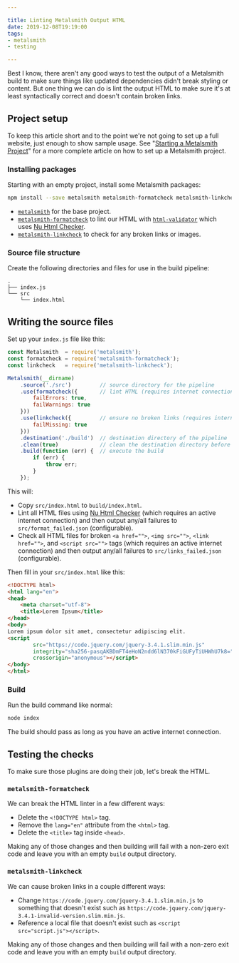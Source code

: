 ```yaml
---

title: Linting Metalsmith Output HTML
date: 2019-12-08T19:19:00
tags:
- metalsmith
- testing

---
```


Best I know, there aren't any good ways to test the output of a Metalsmith build to make sure things like updated dependencies didn't break styling or content. But one thing we can do is lint the output HTML to make sure it's at least syntactically correct and doesn't contain broken links.

## Project setup

To keep this article short and to the point we're not going to set up a full website, just enough to show sample usage. See "[Starting a Metalsmith Project](/blog/starting-a-metalsmith-project)" for a more complete article on how to set up a Metalsmith project.

### Installing packages

Starting with an empty project, install some Metalsmith packages:

```bash
npm install --save metalsmith metalsmith-formatcheck metalsmith-linkcheck
```

- [`metalsmith`](https://www.npmjs.com/package/metalsmith) for the base project.
- [`metalsmith-formatcheck`](https://www.npmjs.com/package/metalsmith-formatcheck) to lint our HTML with [`html-validator`](https://www.npmjs.com/package/html-validator) which uses [Nu Html Checker](https://validator.w3.org/nu/).
- [`metalsmith-linkcheck`](https://www.npmjs.com/package/metalsmith-linkcheck) to check for any broken links or images.

### Source file structure

Create the following directories and files for use in the build pipeline:

```text
.
├── index.js
└── src
    └── index.html
```

## Writing the source files

Set up your `index.js` file like this:

```javascript
const Metalsmith  = require('metalsmith');
const formatcheck = require('metalsmith-formatcheck');
const linkcheck   = require('metalsmith-linkcheck');

Metalsmith(__dirname)
    .source('./src')         // source directory for the pipeline
    .use(formatcheck({       // lint HTML (requires internet connection)
        failErrors: true,
        failWarnings: true
    }))
    .use(linkcheck({         // ensure no broken links (requires internet connection)
        failMissing: true
    }))
    .destination('./build')  // destination directory of the pipeline
    .clean(true)             // clean the destination directory before build
    .build(function (err) {  // execute the build
        if (err) {
            throw err;
        }
    });
```

This will:

- Copy `src/index.html` to `build/index.html`.
- Lint all HTML files using [Nu Html Checker](https://validator.w3.org/nu/) (which requires an active internet connection) and then output any/all failures to `src/format_failed.json` (configurable).
- Check all HTML files for broken `<a href="">`, `<img src="">`, `<link href="">`, and `<script src="">` tags (which requires an active internet connection) and then output any/all failures to `src/links_failed.json` (configurable).

Then fill in your `src/index.html` like this:

```html
<!DOCTYPE html>
<html lang="en">
<head>
    <meta charset="utf-8">
    <title>Lorem Ipsum</title>
</head>
<body>
Lorem ipsum dolor sit amet, consectetur adipiscing elit.
<script
        src="https://code.jquery.com/jquery-3.4.1.slim.min.js"
        integrity="sha256-pasqAKBDmFT4eHoN2ndd6lN370kFiGUFyTiUHWhU7k8="
        crossorigin="anonymous"></script>
</body>
</html>
```

### Build

Run the build command like normal:

```bash
node index
```

The build should pass as long as you have an active internet connection.

## Testing the checks

To make sure those plugins are doing their job, let's break the HTML.

### `metalsmith-formatcheck`

We can break the HTML linter in a few different ways:

- Delete the `<!DOCTYPE html>` tag.
- Remove the `lang="en"` attribute from the `<html>` tag.
- Delete the `<title>` tag inside `<head>`.

Making any of those changes and then building will fail with a non-zero exit code and leave you with an empty `build` output directory.

### `metalsmith-linkcheck`

We can cause broken links in a couple different ways:

- Change `https://code.jquery.com/jquery-3.4.1.slim.min.js` to something that doesn't exist such as `https://code.jquery.com/jquery-3.4.1-invalid-version.slim.min.js`.
- Reference a local file that doesn't exist such as `<script src="script.js"></script>`.

Making any of those changes and then building will fail with a non-zero exit code and leave you with an empty `build` output directory.

